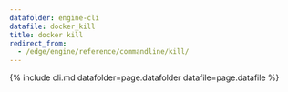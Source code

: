 ```yaml
---
datafolder: engine-cli
datafile: docker_kill
title: docker kill
redirect_from:
  - /edge/engine/reference/commandline/kill/
---
```

<!--
This page is automatically generated from Docker's source code. If you want to
suggest a change to the text that appears here, open a ticket or pull request
in the source repository on GitHub:

https://github.com/docker/cli
-->
{% include cli.md datafolder=page.datafolder datafile=page.datafile %}
